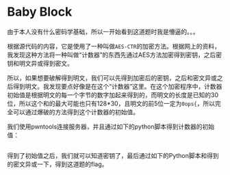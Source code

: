 # Baby Block
由于本人没有什么密码学基础，所以一开始看到这道题时我是懵逼的。。。

根据源代码的内容，它是使用了一种叫做`AES-CTR`的加密方法。根据网上的资料，我发现这种方法将一种叫做“计数器”的东西先通过AES方法加密得到密钥，之后密钥和明文异或得到密文。

所以，如果想要破解得到明文，我们可以先得到加密后的密钥，之后和密文异或之后得到明文。我发现要点好像是在这个“计数器”这里。在这个加密程序中，计数器初始值是根据明文的每一个字节的数字加起来得到的，而明文的长度是已知的30位，所以这个和的最大可能也只有128*30，且明文的前5位一定为`0ops{`，所以完全可以通过爆破的方法得到这个计数器的初始值。

我们使用pwntools连接服务器，并且通过如下的python脚本得到计数器的初始值：
``` python
```

得到了初始值之后，我们就可以知道密钥了，最后通过如下的Python脚本和得到的密文异或一下，得到这道题的flag。
``` python
```